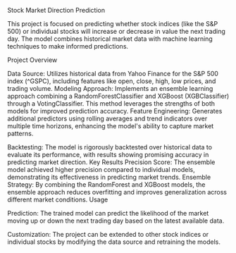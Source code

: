 Stock Market Direction Prediction

This project is focused on predicting whether stock indices (like the S&P 500) or individual stocks will increase or decrease in value the next trading day. The model combines historical market data with machine learning techniques to make informed predictions.

Project Overview

Data Source: Utilizes historical data from Yahoo Finance for the S&P 500 index (^GSPC), including features like open, close, high, low prices, and trading volume. Modeling Approach: Implements an ensemble learning approach combining a RandomForestClassifier and XGBoost (XGBClassifier) through a VotingClassifier. This method leverages the strengths of both models for improved prediction accuracy. Feature Engineering: Generates additional predictors using rolling averages and trend indicators over multiple time horizons, enhancing the model's ability to capture market patterns.

Backtesting: The model is rigorously backtested over historical data to evaluate its performance, with results showing promising accuracy in predicting market direction. Key Results Precision Score: The ensemble model achieved higher precision compared to individual models, demonstrating its effectiveness in predicting market trends. Ensemble Strategy: By combining the RandomForest and XGBoost models, the ensemble approach reduces overfitting and improves generalization across different market conditions. Usage

Prediction: The trained model can predict the likelihood of the market moving up or down the next trading day based on the latest available data.

Customization: The project can be extended to other stock indices or individual stocks by modifying the data source and retraining the models.
